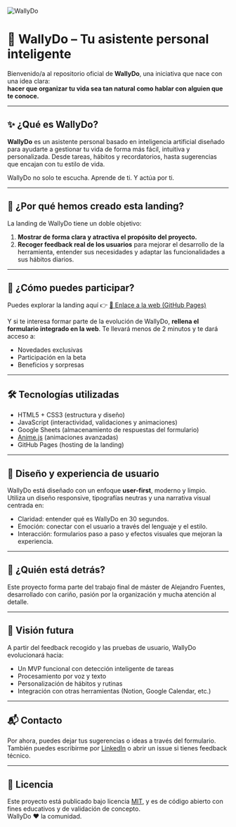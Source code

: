 ![WallyDo](LOGO_NEGRO.png)

# 🧠 WallyDo – Tu asistente personal inteligente

Bienvenido/a al repositorio oficial de **WallyDo**, una iniciativa que nace con una idea clara:  
**hacer que organizar tu vida sea tan natural como hablar con alguien que te conoce.**

---

## ✨ ¿Qué es WallyDo?

**WallyDo** es un asistente personal basado en inteligencia artificial diseñado para ayudarte a gestionar tu vida de forma más fácil, intuitiva y personalizada. Desde tareas, hábitos y recordatorios, hasta sugerencias que encajan con tu estilo de vida.

WallyDo no solo te escucha. Aprende de ti. Y actúa por ti.

---

## 🚀 ¿Por qué hemos creado esta landing?

La landing de WallyDo tiene un doble objetivo:

1. **Mostrar de forma clara y atractiva el propósito del proyecto.**
2. **Recoger feedback real de los usuarios** para mejorar el desarrollo de la herramienta, entender sus necesidades y adaptar las funcionalidades a sus hábitos diarios.

---

## 🧪 ¿Cómo puedes participar?

Puedes explorar la landing aquí 👉 [🔗 Enlace a la web (GitHub Pages)](https://tuusuario.github.io/wallydo)

Y si te interesa formar parte de la evolución de WallyDo, **rellena el formulario integrado en la web**. Te llevará menos de 2 minutos y te dará acceso a:

- Novedades exclusivas
- Participación en la beta
- Beneficios y sorpresas

---

## 🛠️ Tecnologías utilizadas

- HTML5 + CSS3 (estructura y diseño)
- JavaScript (interactividad, validaciones y animaciones)
- Google Sheets (almacenamiento de respuestas del formulario)
- [Anime.js](https://animejs.com/) (animaciones avanzadas)
- GitHub Pages (hosting de la landing)

---

## 🎨 Diseño y experiencia de usuario

WallyDo está diseñado con un enfoque **user-first**, moderno y limpio.  
Utiliza un diseño responsive, tipografías neutras y una narrativa visual centrada en:

- Claridad: entender qué es WallyDo en 30 segundos.
- Emoción: conectar con el usuario a través del lenguaje y el estilo.
- Interacción: formularios paso a paso y efectos visuales que mejoran la experiencia.

---

## 💬 ¿Quién está detrás?

Este proyecto forma parte del trabajo final de máster de Alejandro Fuentes, desarrollado con cariño, pasión por la organización y mucha atención al detalle.

---

## 🧠 Visión futura

A partir del feedback recogido y las pruebas de usuario, WallyDo evolucionará hacia:

- Un MVP funcional con detección inteligente de tareas
- Procesamiento por voz y texto
- Personalización de hábitos y rutinas
- Integración con otras herramientas (Notion, Google Calendar, etc.)

---

## 📬 Contacto

Por ahora, puedes dejar tus sugerencias o ideas a través del formulario.  
También puedes escribirme por [LinkedIn](www.linkedin.com/in/alejandrof-tech) o abrir un issue si tienes feedback técnico.

---

## 📄 Licencia

Este proyecto está publicado bajo licencia [MIT](LICENSE), y es de código abierto con fines educativos y de validación de concepto.  
WallyDo ❤️ la comunidad.
